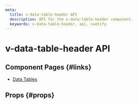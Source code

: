 ```yaml
---
meta:
  title: v-data-table-header API
  description: API for the v-data-table-header component.
  keywords: v-data-table-header, api, vuetify
---
```


# v-data-table-header API

<entry-ad />

## Component Pages {#links}

- [Data Tables](components/data-tables)

## Props {#props}

<api-section name="v-data-table-header" section="props" />

<backmatter />
